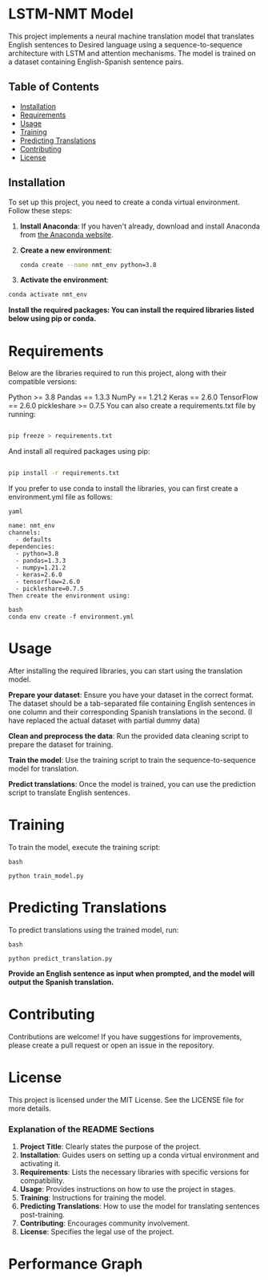 # LSTM-NMT Model

This project implements a neural machine translation model that translates English sentences to Desired language using a sequence-to-sequence architecture with LSTM and attention mechanisms. The model is trained on a dataset containing English-Spanish sentence pairs.

## Table of Contents
- [Installation](#installation)
- [Requirements](#requirements)
- [Usage](#usage)
- [Training](#training)
- [Predicting Translations](#predicting-translations)
- [Contributing](#contributing)
- [License](#license)

## Installation

To set up this project, you need to create a conda virtual environment. Follow these steps:

1. **Install Anaconda**: If you haven't already, download and install Anaconda from [the Anaconda website](https://www.anaconda.com/products/distribution).

2. **Create a new environment**:
   
   ```bash
   conda create --name nmt_env python=3.8
   
3. **Activate the environment**:

  ```bash
  conda activate nmt_env
  ```


**Install the required packages: You can install the required libraries listed below using pip or conda.**

# Requirements

Below are the libraries required to run this project, along with their compatible versions:

Python >= 3.8
Pandas == 1.3.3
NumPy == 1.21.2
Keras == 2.6.0
TensorFlow == 2.6.0
pickleshare >= 0.7.5
You can also create a requirements.txt file by running:

```bash

pip freeze > requirements.txt
```

And install all required packages using pip:

```bash

pip install -r requirements.txt
```

If you prefer to use conda to install the libraries, you can first create a environment.yml file as follows:
```
yaml

name: nmt_env
channels:
  - defaults
dependencies:
  - python=3.8
  - pandas=1.3.3
  - numpy=1.21.2
  - keras=2.6.0
  - tensorflow=2.6.0
  - pickleshare=0.7.5
Then create the environment using:
```

```
bash
conda env create -f environment.yml
```

# Usage
After installing the required libraries, you can start using the translation model.

**Prepare your dataset**: Ensure you have your dataset in the correct format. The dataset should be a tab-separated file containing English sentences in one column and their corresponding Spanish translations in the second. (I have replaced the actual dataset with partial dummy data)

**Clean and preprocess the data**: Run the provided data cleaning script to prepare the dataset for training.

**Train the model**: Use the training script to train the sequence-to-sequence model for translation.

**Predict translations**: Once the model is trained, you can use the prediction script to translate English sentences.

# Training

To train the model, execute the training script:
```
bash

python train_model.py
```

# Predicting Translations

To predict translations using the trained model, run:
```
bash

python predict_translation.py
```

**Provide an English sentence as input when prompted, and the model will output the Spanish translation.**

# Contributing

Contributions are welcome! If you have suggestions for improvements, please create a pull request or open an issue in the repository.

# License

This project is licensed under the MIT License. See the LICENSE file for more details.


### Explanation of the README Sections

1. **Project Title**: Clearly states the purpose of the project.
2. **Installation**: Guides users on setting up a conda virtual environment and activating it.
3. **Requirements**: Lists the necessary libraries with specific versions for compatibility.
4. **Usage**: Provides instructions on how to use the project in stages.
5. **Training**: Instructions for training the model.
6. **Predicting Translations**: How to use the model for translating sentences post-training.
7. **Contributing**: Encourages community involvement.
8. **License**: Specifies the legal use of the project.

# Performance Graph


